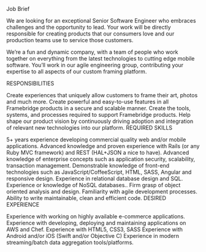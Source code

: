 Job Brief
 
We are looking for an exceptional Senior Software Engineer who embraces challenges and the opportunity to lead.  Your work will be directly responsible for creating products that our consumers love and our production teams use to service those customers.
 
We’re a fun and dynamic company, with a team of people who work together on everything from the latest technologies to cutting edge mobile software.  You’ll work in our agile engineering group, contributing your expertise to all aspects of our custom framing platform.


RESPONSIBILITIES

Create experiences that uniquely allow customers to frame their art, photos and much more.
Create powerful and easy-to-use features in all Framebridge products in a secure and scalable manner.
Create the tools, systems, and processes required to support Framebridge products.
Help shape our product vision by continuously driving adoption and integration of relevant new technologies into our platform.
REQUIRED SKILLS

5+ years experience developing commercial quality web and/or mobile applications.
Advanced knowledge and proven experience with Rails (or any Ruby MVC framework) and REST (HAL+JSON a nice to have).
Advanced knowledge of enterprise concepts such as application security, scalability, transaction management.
Demonstrable knowledge of front-end technologies such as JavaScript/CoffeeScript, HTML, SASS, Angular and responsive design.
Experience in relational database design and SQL.
Experience or knowledge of NoSQL databases..
Firm grasp of object oriented analysis and design.
Familiarity with agile development processes.
Ability to write maintainable, clean and efficient code.
DESIRED EXPERIENCE

Experience with working on highly available e-commerce applications.
Experience with developing, deploying and maintaining applications on AWS and Chef.
Experience with HTML5, CSS3, SASS
Experience with Android and/or iOS (Swift and/or Objective C)
Experience in modern streaming/batch data aggregation tools/platforms.
